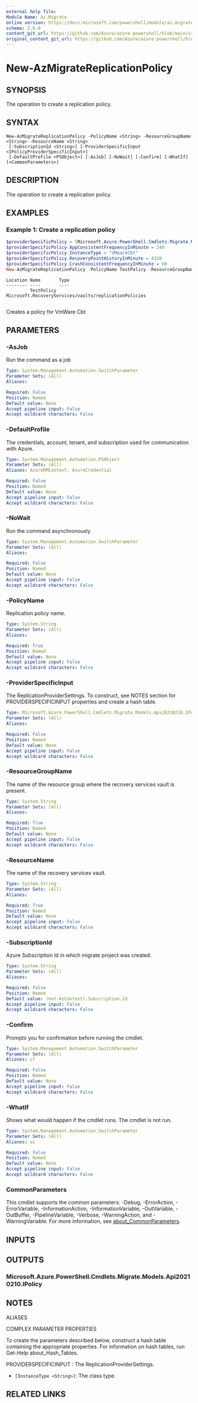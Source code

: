 ```yaml
---
external help file: 
Module Name: Az.Migrate
online version: https://docs.microsoft.com/powershell/module/az.migrate/new-azmigratereplicationpolicy
schema: 2.0.0
content_git_url: https://github.com/Azure/azure-powershell/blob/main/src/Migrate/help/New-AzMigrateReplicationPolicy.md
original_content_git_url: https://github.com/Azure/azure-powershell/blob/main/src/Migrate/help/New-AzMigrateReplicationPolicy.md
---
```


# New-AzMigrateReplicationPolicy

## SYNOPSIS
The operation to create a replication policy.

## SYNTAX

```
New-AzMigrateReplicationPolicy -PolicyName <String> -ResourceGroupName <String> -ResourceName <String>
 [-SubscriptionId <String>] [-ProviderSpecificInput <IPolicyProviderSpecificInput>]
 [-DefaultProfile <PSObject>] [-AsJob] [-NoWait] [-Confirm] [-WhatIf] [<CommonParameters>]
```

## DESCRIPTION
The operation to create a replication policy.

## EXAMPLES

### Example 1: Create a replication policy
```powershell
$providerSpecificPolicy = [Microsoft.Azure.PowerShell.Cmdlets.Migrate.Models.Api20180110.VMwareCbtPolicyCreationInput]::new()
$providerSpecificPolicy.AppConsistentFrequencyInMinute = 240
$providerSpecificPolicy.InstanceType = "VMwareCbt"
$providerSpecificPolicy.RecoveryPointHistoryInMinute = 4320
$providerSpecificPolicy.CrashConsistentFrequencyInMinute = 60
New-AzMigrateReplicationPolicy -PolicyName TestPolicy -ResourceGroupName ResourceGroup -ResourceName VaultName -SubscriptionId SubscriptionId -ProviderSpecificInput $providerSpecificPolicy
```

```output
Location Name       Type
-------- ----       ----
         TestPolicy Microsoft.RecoveryServices/vaults/replicationPolicies
         
```

Creates a policy for VmWare Cbt

## PARAMETERS

### -AsJob
Run the command as a job

```yaml
Type: System.Management.Automation.SwitchParameter
Parameter Sets: (All)
Aliases:

Required: False
Position: Named
Default value: None
Accept pipeline input: False
Accept wildcard characters: False
```

### -DefaultProfile
The credentials, account, tenant, and subscription used for communication with Azure.

```yaml
Type: System.Management.Automation.PSObject
Parameter Sets: (All)
Aliases: AzureRMContext, AzureCredential

Required: False
Position: Named
Default value: None
Accept pipeline input: False
Accept wildcard characters: False
```

### -NoWait
Run the command asynchronously

```yaml
Type: System.Management.Automation.SwitchParameter
Parameter Sets: (All)
Aliases:

Required: False
Position: Named
Default value: None
Accept pipeline input: False
Accept wildcard characters: False
```

### -PolicyName
Replication policy name.

```yaml
Type: System.String
Parameter Sets: (All)
Aliases:

Required: True
Position: Named
Default value: None
Accept pipeline input: False
Accept wildcard characters: False
```

### -ProviderSpecificInput
The ReplicationProviderSettings.
To construct, see NOTES section for PROVIDERSPECIFICINPUT properties and create a hash table.

```yaml
Type: Microsoft.Azure.PowerShell.Cmdlets.Migrate.Models.Api20210210.IPolicyProviderSpecificInput
Parameter Sets: (All)
Aliases:

Required: False
Position: Named
Default value: None
Accept pipeline input: False
Accept wildcard characters: False
```

### -ResourceGroupName
The name of the resource group where the recovery services vault is present.

```yaml
Type: System.String
Parameter Sets: (All)
Aliases:

Required: True
Position: Named
Default value: None
Accept pipeline input: False
Accept wildcard characters: False
```

### -ResourceName
The name of the recovery services vault.

```yaml
Type: System.String
Parameter Sets: (All)
Aliases:

Required: True
Position: Named
Default value: None
Accept pipeline input: False
Accept wildcard characters: False
```

### -SubscriptionId
Azure Subscription Id in which migrate project was created.

```yaml
Type: System.String
Parameter Sets: (All)
Aliases:

Required: False
Position: Named
Default value: (Get-AzContext).Subscription.Id
Accept pipeline input: False
Accept wildcard characters: False
```

### -Confirm
Prompts you for confirmation before running the cmdlet.

```yaml
Type: System.Management.Automation.SwitchParameter
Parameter Sets: (All)
Aliases: cf

Required: False
Position: Named
Default value: None
Accept pipeline input: False
Accept wildcard characters: False
```

### -WhatIf
Shows what would happen if the cmdlet runs.
The cmdlet is not run.

```yaml
Type: System.Management.Automation.SwitchParameter
Parameter Sets: (All)
Aliases: wi

Required: False
Position: Named
Default value: None
Accept pipeline input: False
Accept wildcard characters: False
```

### CommonParameters
This cmdlet supports the common parameters: -Debug, -ErrorAction, -ErrorVariable, -InformationAction, -InformationVariable, -OutVariable, -OutBuffer, -PipelineVariable, -Verbose, -WarningAction, and -WarningVariable. For more information, see [about_CommonParameters](http://go.microsoft.com/fwlink/?LinkID=113216).

## INPUTS

## OUTPUTS

### Microsoft.Azure.PowerShell.Cmdlets.Migrate.Models.Api20210210.IPolicy

## NOTES

ALIASES

COMPLEX PARAMETER PROPERTIES

To create the parameters described below, construct a hash table containing the appropriate properties. For information on hash tables, run Get-Help about_Hash_Tables.


PROVIDERSPECIFICINPUT <IPolicyProviderSpecificInput>: The ReplicationProviderSettings.
  - `[InstanceType <String>]`: The class type.

## RELATED LINKS

